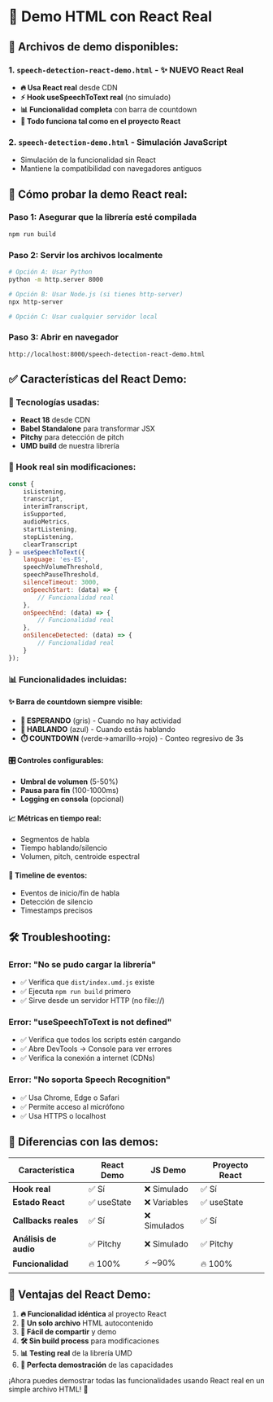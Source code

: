 # 🚀 Demo HTML con React Real

## 📁 Archivos de demo disponibles:

### 1. `speech-detection-react-demo.html` - ✨ NUEVO React Real
- **🔥 Usa React real** desde CDN
- **⚡ Hook useSpeechToText real** (no simulado)
- **📊 Funcionalidad completa** con barra de countdown
- **🎯 Todo funciona tal como en el proyecto React**

### 2. `speech-detection-demo.html` - Simulación JavaScript
- Simulación de la funcionalidad sin React
- Mantiene la compatibilidad con navegadores antiguos

## 🚀 Cómo probar la demo React real:

### Paso 1: Asegurar que la librería esté compilada
```bash
npm run build
```

### Paso 2: Servir los archivos localmente
```bash
# Opción A: Usar Python
python -m http.server 8000

# Opción B: Usar Node.js (si tienes http-server)
npx http-server

# Opción C: Usar cualquier servidor local
```

### Paso 3: Abrir en navegador
```
http://localhost:8000/speech-detection-react-demo.html
```

## ✅ Características del React Demo:

### 🔧 Tecnologías usadas:
- **React 18** desde CDN
- **Babel Standalone** para transformar JSX
- **Pitchy** para detección de pitch
- **UMD build** de nuestra librería

### 🎯 Hook real sin modificaciones:
```jsx
const {
    isListening,
    transcript,
    interimTranscript,
    isSupported,
    audioMetrics,
    startListening,
    stopListening,
    clearTranscript
} = useSpeechToText({
    language: 'es-ES',
    speechVolumeThreshold,
    speechPauseThreshold,
    silenceTimeout: 3000,
    onSpeechStart: (data) => {
        // Funcionalidad real
    },
    onSpeechEnd: (data) => {
        // Funcionalidad real
    },
    onSilenceDetected: (data) => {
        // Funcionalidad real
    }
});
```

### 📊 Funcionalidades incluidas:

#### ✨ Barra de countdown siempre visible:
- **🔄 ESPERANDO** (gris) - Cuando no hay actividad
- **🎤 HABLANDO** (azul) - Cuando estás hablando  
- **⏱️ COUNTDOWN** (verde→amarillo→rojo) - Conteo regresivo de 3s

#### 🎛️ Controles configurables:
- **Umbral de volumen** (5-50%)
- **Pausa para fin** (100-1000ms)
- **Logging en consola** (opcional)

#### 📈 Métricas en tiempo real:
- Segmentos de habla
- Tiempo hablando/silencio
- Volumen, pitch, centroide espectral

#### 📅 Timeline de eventos:
- Eventos de inicio/fin de habla
- Detección de silencio
- Timestamps precisos

## 🛠️ Troubleshooting:

### Error: "No se pudo cargar la librería"
- ✅ Verifica que `dist/index.umd.js` existe
- ✅ Ejecuta `npm run build` primero
- ✅ Sirve desde un servidor HTTP (no file://)

### Error: "useSpeechToText is not defined"  
- ✅ Verifica que todos los scripts estén cargando
- ✅ Abre DevTools → Console para ver errores
- ✅ Verifica la conexión a internet (CDNs)

### Error: "No soporta Speech Recognition"
- ✅ Usa Chrome, Edge o Safari
- ✅ Permite acceso al micrófono
- ✅ Usa HTTPS o localhost

## 🔄 Diferencias con las demos:

| Característica | React Demo | JS Demo | Proyecto React |
|----------------|------------|---------|----------------|
| **Hook real** | ✅ Sí | ❌ Simulado | ✅ Sí |
| **Estado React** | ✅ useState | ❌ Variables | ✅ useState |
| **Callbacks reales** | ✅ Sí | ❌ Simulados | ✅ Sí |
| **Análisis de audio** | ✅ Pitchy | ❌ Simulado | ✅ Pitchy |
| **Funcionalidad** | 🔥 100% | ⚡ ~90% | 🔥 100% |

## 🎉 Ventajas del React Demo:

1. **🔥 Funcionalidad idéntica** al proyecto React
2. **📁 Un solo archivo** HTML autocontenido  
3. **🚀 Fácil de compartir** y demo
4. **🛠️ Sin build process** para modificaciones
5. **📊 Testing real** de la librería UMD
6. **🎯 Perfecta demostración** de las capacidades

¡Ahora puedes demostrar todas las funcionalidades usando React real en un simple archivo HTML! 🎯